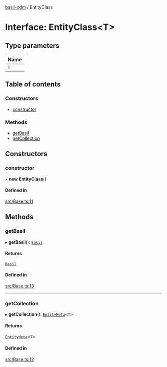 [basil-odm](../README.md) / EntityClass

# Interface: EntityClass<T\>

## Type parameters

| Name |
| :------ |
| `T` |

## Table of contents

### Constructors

- [constructor](EntityClass.md#constructor)

### Methods

- [getBasil](EntityClass.md#getbasil)
- [getCollection](EntityClass.md#getcollection)

## Constructors

### constructor

• **new EntityClass**()

#### Defined in

[src/Base.ts:11](https://github.com/anatoo/basil-odm/blob/f14292c/src/Base.ts#L11)

## Methods

### getBasil

▸ **getBasil**(): [`Basil`](../classes/Basil.md)

#### Returns

[`Basil`](../classes/Basil.md)

#### Defined in

[src/Base.ts:13](https://github.com/anatoo/basil-odm/blob/f14292c/src/Base.ts#L13)

___

### getCollection

▸ **getCollection**(): [`EntityMeta`](../README.md#entitymeta)<`T`\>

#### Returns

[`EntityMeta`](../README.md#entitymeta)<`T`\>

#### Defined in

[src/Base.ts:12](https://github.com/anatoo/basil-odm/blob/f14292c/src/Base.ts#L12)
